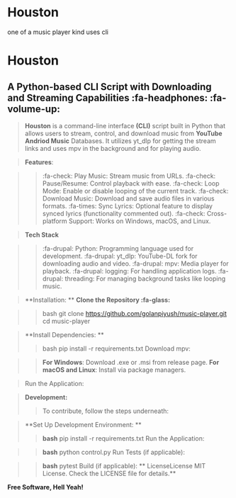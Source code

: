 # Houston
one of a music player kind uses cli
# Houston

## A Python-based CLI Script with Downloading and Streaming Capabilities :fa-headphones:  :fa-volume-up:


>  **Houston** is a command-line interface **(CLI)** script built in Python that allows users to stream, control, and download music from **YouTube Andriod Music** Databases. It utilizes yt_dlp for getting the stream links and uses mpv in the background and for playing audio.


 > **Features**:

> > :fa-check: Play Music: Stream music from URLs.
:fa-check: Pause/Resume: Control playback with ease.
:fa-check: Loop Mode: Enable or disable looping of the current track.
:fa-check: Download Music: Download and save audio files in various formats.
:fa-times: Sync Lyrics: Optional feature to display synced lyrics (functionality commented out).
:fa-check: Cross-platform Support: Works on Windows, macOS, and Linux.


> **Tech Stack**

>> :fa-drupal: Python: Programming language used for development.
:fa-drupal: yt_dlp: YouTube-DL fork for downloading audio and video.
:fa-drupal: mpv: Media player for playback.
:fa-drupal: logging: For handling application logs.
:fa-drupal: threading: For managing background tasks like looping music.


>**Installation: **
**Clone the Repository :fa-glass:**

>> bash
git clone https://github.com/golanpiyush/music-player.git
cd music-player

>**Install Dependencies:
**
>> bash
pip install -r requirements.txt
Download mpv:

>>**For Windows**: Download .exe or .msi from release page.
**For macOS and Linux**: Install via package managers.

>Run the Application:


> **Development:**
>>To contribute, follow the steps underneath:

>**Set Up Development Environment:
**
>>**bash**
>>pip install -r requirements.txt
Run the Application:

>>**bash**
python control.py
Run Tests (if applicable):

>>**bash**
pytest
Build (if applicable):
**
> LicenseLicense
MIT License. Check the LICENSE file for details.**

**Free Software, Hell Yeah!**
